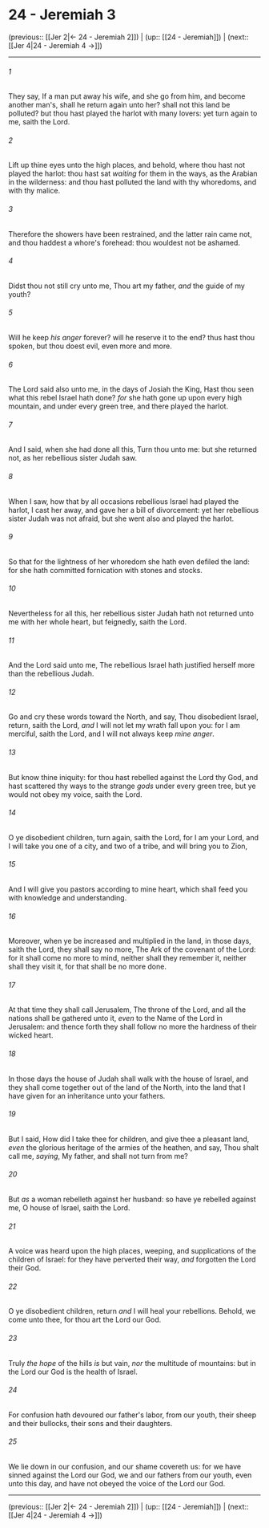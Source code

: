 # 24 - Jeremiah 3

(previous:: [[Jer 2|← 24 - Jeremiah 2]]) | (up:: [[24 - Jeremiah]]) | (next:: [[Jer 4|24 - Jeremiah 4 →]])

***


###### 1 
They say, If a man put away his wife, and she go from him, and become another man's, shall he return again unto her? shall not this land be polluted? but thou hast played the harlot with many lovers: yet turn again to me, saith the Lord. 

###### 2 
Lift up thine eyes unto the high places, and behold, where thou hast not played the harlot: thou hast sat _waiting_ for them in the ways, as the Arabian in the wilderness: and thou hast polluted the land with thy whoredoms, and with thy malice. 

###### 3 
Therefore the showers have been restrained, and the latter rain came not, and thou haddest a whore's forehead: thou wouldest not be ashamed. 

###### 4 
Didst thou not still cry unto me, Thou art my father, _and_ the guide of my youth? 

###### 5 
Will he keep _his anger_ forever? will he reserve it to the end? thus hast thou spoken, but thou doest evil, even more and more. 

###### 6 
The Lord said also unto me, in the days of Josiah the King, Hast thou seen what this rebel Israel hath done? _for_ she hath gone up upon every high mountain, and under every green tree, and there played the harlot. 

###### 7 
And I said, when she had done all this, Turn thou unto me: but she returned not, as her rebellious sister Judah saw. 

###### 8 
When I saw, how that by all occasions rebellious Israel had played the harlot, I cast her away, and gave her a bill of divorcement: yet her rebellious sister Judah was not afraid, but she went also and played the harlot. 

###### 9 
So that for the lightness of her whoredom she hath even defiled the land: for she hath committed fornication with stones and stocks. 

###### 10 
Nevertheless for all this, her rebellious sister Judah hath not returned unto me with her whole heart, but feignedly, saith the Lord. 

###### 11 
And the Lord said unto me, The rebellious Israel hath justified herself more than the rebellious Judah. 

###### 12 
Go and cry these words toward the North, and say, Thou disobedient Israel, return, saith the Lord, _and_ I will not let my wrath fall upon you: for I am merciful, saith the Lord, and I will not always keep _mine anger_. 

###### 13 
But know thine iniquity: for thou hast rebelled against the Lord thy God, and hast scattered thy ways to the strange _gods_ under every green tree, but ye would not obey my voice, saith the Lord. 

###### 14 
O ye disobedient children, turn again, saith the Lord, for I am your Lord, and I will take you one of a city, and two of a tribe, and will bring you to Zion, 

###### 15 
And I will give you pastors according to mine heart, which shall feed you with knowledge and understanding. 

###### 16 
Moreover, when ye be increased and multiplied in the land, in those days, saith the Lord, they shall say no more, The Ark of the covenant of the Lord: for it shall come no more to mind, neither shall they remember it, neither shall they visit it, for that shall be no more done. 

###### 17 
At that time they shall call Jerusalem, The throne of the Lord, and all the nations shall be gathered unto it, _even_ to the Name of the Lord in Jerusalem: and thence forth they shall follow no more the hardness of their wicked heart. 

###### 18 
In those days the house of Judah shall walk with the house of Israel, and they shall come together out of the land of the North, into the land that I have given for an inheritance unto your fathers. 

###### 19 
But I said, How did I take thee for children, and give thee a pleasant land, _even_ the glorious heritage of the armies of the heathen, and say, Thou shalt call me, _saying_, My father, and shall not turn from me? 

###### 20 
But _as_ a woman rebelleth against her husband: so have ye rebelled against me, O house of Israel, saith the Lord. 

###### 21 
A voice was heard upon the high places, weeping, and supplications of the children of Israel: for they have perverted their way, _and_ forgotten the Lord their God. 

###### 22 
O ye disobedient children, return _and_ I will heal your rebellions. Behold, we come unto thee, for thou art the Lord our God. 

###### 23 
Truly _the hope_ of the hills _is_ but vain, _nor_ the multitude of mountains: but in the Lord our God is the health of Israel. 

###### 24 
For confusion hath devoured our father's labor, from our youth, their sheep and their bullocks, their sons and their daughters. 

###### 25 
We lie down in our confusion, and our shame covereth us: for we have sinned against the Lord our God, we and our fathers from our youth, even unto this day, and have not obeyed the voice of the Lord our God.

***

(previous:: [[Jer 2|← 24 - Jeremiah 2]]) | (up:: [[24 - Jeremiah]]) | (next:: [[Jer 4|24 - Jeremiah 4 →]])
